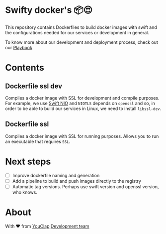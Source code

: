# Swifty docker's 📦😍

This repository contains Dockerfiles to build docker images with swift and the configurations needed for our services or development in general.

To know more about our development and deployment process, check out our [Playbook](https://github.com/YouClap/Playbook)

# Contents

## Dockerfile ssl dev

Compiles a docker image with SSL for development and compile purposes.
For example, we use [Swift NIO](https://github.com/apple/swift-nio) and `NIOTLS` depends on `openssl` and so, in order to be able to build our services in Linux, we need to install `libssl-dev`.

## Dockerfile ssl

Compiles a docker image with SSL for running purposes.
Allows you to run an executable that requires `SSL`.



# Next steps

- [ ] Improve dockerfile naming and generation
- [ ] Add a pipeline to build and push images directly to the registry
- [ ] Automatic tag versions. Perhaps use swift version and openssl version, who knows.

# About

With ❤️ from [YouClap](https://youclap.tech) [Development team](mailto://development@youclap.tech)
